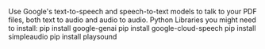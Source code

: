 Use Google's text-to-speech and speech-to-text models to talk to your PDF files, both text to audio and audio to audio.
Python Libraries you might need to install:
  pip install google-genai
  pip install google-cloud-speech
  pip install simpleaudio
  pip install playsound
